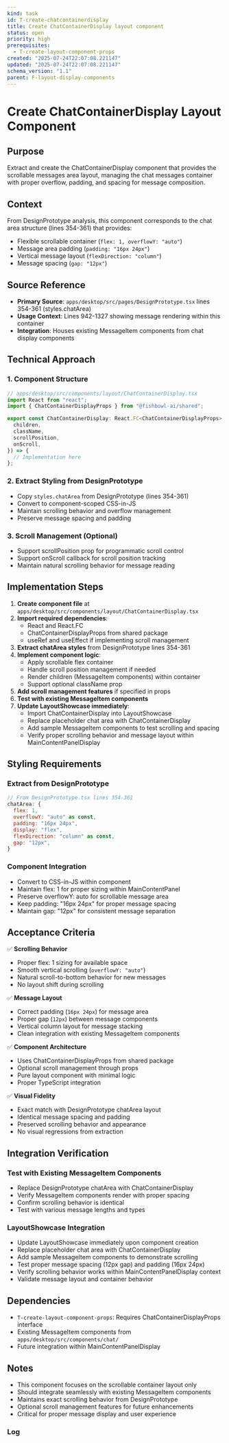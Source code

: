 ```yaml
---
kind: task
id: T-create-chatcontainerdisplay
title: Create ChatContainerDisplay layout component
status: open
priority: high
prerequisites:
  - T-create-layout-component-props
created: "2025-07-24T22:07:08.221147"
updated: "2025-07-24T22:07:08.221147"
schema_version: "1.1"
parent: F-layout-display-components
---
```


# Create ChatContainerDisplay Layout Component

## Purpose

Extract and create the ChatContainerDisplay component that provides the scrollable messages area layout, managing the chat messages container with proper overflow, padding, and spacing for message composition.

## Context

From DesignPrototype analysis, this component corresponds to the chat area structure (lines 354-361) that provides:

- Flexible scrollable container (`flex: 1, overflowY: "auto"`)
- Message area padding (`padding: "16px 24px"`)
- Vertical message layout (`flexDirection: "column"`)
- Message spacing (`gap: "12px"`)

## Source Reference

- **Primary Source**: `apps/desktop/src/pages/DesignPrototype.tsx` lines 354-361 (styles.chatArea)
- **Usage Context**: Lines 942-1327 showing message rendering within this container
- **Integration**: Houses existing MessageItem components from chat display components

## Technical Approach

### 1. Component Structure

```typescript
// apps/desktop/src/components/layout/ChatContainerDisplay.tsx
import React from "react";
import { ChatContainerDisplayProps } from "@fishbowl-ai/shared";

export const ChatContainerDisplay: React.FC<ChatContainerDisplayProps> = ({
  children,
  className,
  scrollPosition,
  onScroll,
}) => {
  // Implementation here
};
```

### 2. Extract Styling from DesignPrototype

- Copy `styles.chatArea` from DesignPrototype (lines 354-361)
- Convert to component-scoped CSS-in-JS
- Maintain scrolling behavior and overflow management
- Preserve message spacing and padding

### 3. Scroll Management (Optional)

- Support scrollPosition prop for programmatic scroll control
- Support onScroll callback for scroll position tracking
- Maintain natural scrolling behavior for message reading

## Implementation Steps

1. **Create component file** at `apps/desktop/src/components/layout/ChatContainerDisplay.tsx`
2. **Import required dependencies**:
   - React and React.FC
   - ChatContainerDisplayProps from shared package
   - useRef and useEffect if implementing scroll management
3. **Extract chatArea styles** from DesignPrototype lines 354-361
4. **Implement component logic**:
   - Apply scrollable flex container
   - Handle scroll position management if needed
   - Render children (MessageItem components) within container
   - Support optional className prop
5. **Add scroll management features** if specified in props
6. **Test with existing MessageItem components**
7. **Update LayoutShowcase immediately**:
   - Import ChatContainerDisplay into LayoutShowcase
   - Replace placeholder chat area with ChatContainerDisplay
   - Add sample MessageItem components to test scrolling and spacing
   - Verify proper scrolling behavior and message layout within MainContentPanelDisplay

## Styling Requirements

### Extract from DesignPrototype

```javascript
// From DesignPrototype.tsx lines 354-361
chatArea: {
  flex: 1,
  overflowY: "auto" as const,
  padding: "16px 24px",
  display: "flex",
  flexDirection: "column" as const,
  gap: "12px",
}
```

### Component Integration

- Convert to CSS-in-JS within component
- Maintain flex: 1 for proper sizing within MainContentPanel
- Preserve overflowY: auto for scrollable message area
- Keep padding: "16px 24px" for proper message spacing
- Maintain gap: "12px" for consistent message separation

## Acceptance Criteria

✅ **Scrolling Behavior**

- Proper flex: 1 sizing for available space
- Smooth vertical scrolling (`overflowY: "auto"`)
- Natural scroll-to-bottom behavior for new messages
- No layout shift during scrolling

✅ **Message Layout**

- Correct padding (`16px 24px`) for message area
- Proper gap (`12px`) between message components
- Vertical column layout for message stacking
- Clean integration with existing MessageItem components

✅ **Component Architecture**

- Uses ChatContainerDisplayProps from shared package
- Optional scroll management through props
- Pure layout component with minimal logic
- Proper TypeScript integration

✅ **Visual Fidelity**

- Exact match with DesignPrototype chatArea layout
- Identical message spacing and padding
- Preserved scrolling behavior and appearance
- No visual regressions from extraction

## Integration Verification

### Test with Existing MessageItem Components

- Replace DesignPrototype chatArea with ChatContainerDisplay
- Verify MessageItem components render with proper spacing
- Confirm scrolling behavior is identical
- Test with various message lengths and types

### LayoutShowcase Integration

- Update LayoutShowcase immediately upon component creation
- Replace placeholder chat area with ChatContainerDisplay
- Add sample MessageItem components to demonstrate scrolling
- Test proper message spacing (12px gap) and padding (16px 24px)
- Verify scrolling behavior works within MainContentPanelDisplay context
- Validate message layout and container behavior

## Dependencies

- `T-create-layout-component-props`: Requires ChatContainerDisplayProps interface
- Existing MessageItem components from `apps/desktop/src/components/chat/`
- Future integration within MainContentPanelDisplay

## Notes

- This component focuses on the scrollable container layout only
- Should integrate seamlessly with existing MessageItem components
- Maintains exact scrolling behavior from DesignPrototype
- Optional scroll management features for future enhancements
- Critical for proper message display and user experience

### Log

